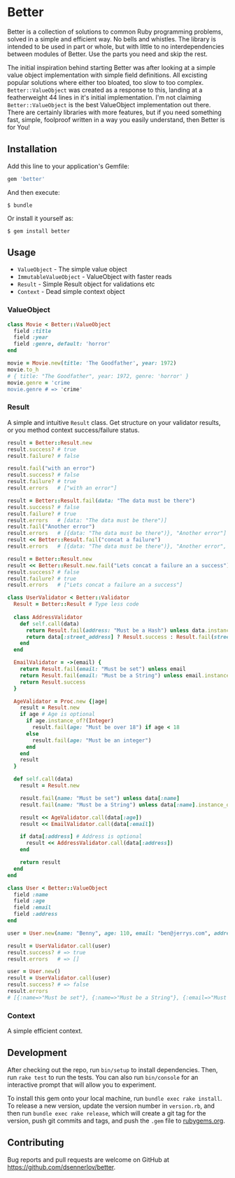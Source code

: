 # Better

Better is a collection of solutions to common Ruby programming problems, solved in a simple and efficient way. No bells and whistles. The library is intended to be used in part or whole, but with little to no interdependencies between modules of Better. Use the parts you need and skip the rest.

The initial inspiration behind starting Better was after looking at a simple value object implementation with simple field definitions. All excisting popular solutions where either too bloated, too slow to too complex. `Better::ValueObject` was created as a response to this, landing at a featherweight 44 lines in it's initial implementation. I'm not claiming `Better::ValueObject` is the best ValueObject implementation out there. There are certainly libraries with more features, but if you need something fast, simple, foolproof written in a way you easily understand, then Better is for You! 

## Installation

Add this line to your application's Gemfile:

```ruby
gem 'better'
```

And then execute:

    $ bundle

Or install it yourself as:

    $ gem install better

## Usage

- `ValueObject` - The simple value object
- `ImmutableValueObject` - ValueObject with faster reads
- `Result` - Simple Result object for validations etc
- `Context` - Dead simple context object

### ValueObject

```ruby
class Movie < Better::ValueObject
  field :title
  field :year
  field :genre, default: 'horror'
end

movie = Movie.new(title: 'The Goodfather', year: 1972)
movie.to_h
# { title: "The Goodfather", year: 1972, genre: 'horror' }
movie.genre = 'crime
movie.genre # => 'crime'
```

### Result

A simple and intuitive `Result` class. Get structure on your validator results, or you method context success/failure status.

```ruby
result = Better::Result.new
result.success? # true
result.failure? # false

result.fail("with an error")
result.success? # false
result.failure? # true
result.errors   # ["with an error"]

result = Better::Result.fail(data: "The data must be there")
result.success? # false
result.failure? # true
result.errors   # [data: "The data must be there")]
result.fail("Another error")
result.errors   # [{data: "The data must be there")}, "Another error"]
result << Better::Result.fail("concat a failure")
result.errors   # [{data: "The data must be there")}, "Another error", "concat a failure"]

result = Better::Result.new
result << Better::Result.new.fail("Lets concat a failure an a success")
result.success? # false
result.failure? # true
result.errors   # ["Lets concat a failure an a success"]
```

```ruby
class UserValidator < Better::Validator
  Result = Better::Result # Type less code
  
  class AddressValidator
    def self.call(data)
      return Result.fail(address: "Must be a Hash") unless data.instance_of?(Hash)
      return data[:street_address] ? Result.success : Result.fail(street_address: "Must be set")
    end
  end

  EmailValidator = ->(email) {
    return Result.fail(email: "Must be set") unless email
    return Result.fail(email: "Must be a String") unless email.instance_of?(String)
    return Result.success
  }

  AgeValidator = Proc.new {|age|
    result = Result.new
    if age # Age is optional
      if age.instance_of?(Integer)
        result.fail(age: "Must be over 18") if age < 18
      else
        result.fail(age: "Must be an integer")
      end
    end
    result
  }

  def self.call(data)
    result = Result.new

    result.fail(name: "Must be set") unless data[:name]
    result.fail(name: "Must be a String") unless data[:name].instance_of?(String)

    result << AgeValidator.call(data[:age])
    result << EmailValidator.call(data[:email])

    if data[:address] # Address is optional
      result << AddressValidator.call(data[:address])
    end

    return result
  end
end

class User < Better::ValueObject
  field :name
  field :age
  field :email
  field :address
end

user = User.new(name: "Benny", age: 110, email: "ben@jerrys.com", address: { street_address: "Gamla gatan 1" })

result = UserValidator.call(user)
result.success? # => true
result.errors   # => []

user = User.new()
result = UserValidator.call(user)
result.success? # => false
result.errors
# [{:name=>"Must be set"}, {:name=>"Must be a String"}, {:email=>"Must be set"}]
```

### Context

A simple efficient context.

## Development

After checking out the repo, run `bin/setup` to install dependencies. Then, run `rake test` to run the tests. You can also run `bin/console` for an interactive prompt that will allow you to experiment.

To install this gem onto your local machine, run `bundle exec rake install`. To release a new version, update the version number in `version.rb`, and then run `bundle exec rake release`, which will create a git tag for the version, push git commits and tags, and push the `.gem` file to [rubygems.org](https://rubygems.org).

## Contributing

Bug reports and pull requests are welcome on GitHub at https://github.com/dsennerlov/better.
